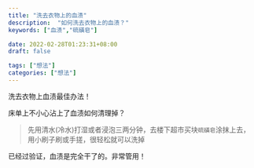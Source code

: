 ```yaml
---
title: "洗去衣物上的血渍"
description:  "如何洗去衣物上的血渍？"
keywords: ["血渍","硫磺皂"]

date: 2022-02-28T01:23:31+08:00
draft: false

tags: ["想法"]
categories: ["想法"]
---
```


洗去衣物上血渍最佳办法！

<!--more-->

床单上不小心沾上了血渍如何清理掉？

> 先用清水(冷水)打湿或者浸泡三两分钟，去楼下超市买块`硫磺皂`涂抹上去，用小刷子刷或手搓，很轻松就可以洗掉

已经过验证，血渍是完全干了的。非常管用！

